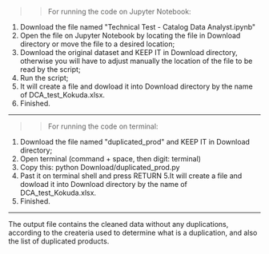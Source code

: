 >> For running the code on Jupyter Notebook:
1. Download the file named "Technical Test - Catalog Data Analyst.ipynb"
2. Open the file on Jupyter Notebook by locating the file in Download directory or move the file to a desired location;
3. Download the original dataset and KEEP IT in Download directory, otherwise you will have to adjust manually the location of the file to be read by the script;
4. Run the script;
5. It will create a file and dowload it into Download directory by the name of DCA_test_Kokuda.xlsx.
6. Finished.

***


>> For running the code on terminal: 
1. Download the file named "duplicated_prod" and KEEP IT in Download directory;
2. Open terminal (command + space, then digit: terminal)
3. Copy this: python Download/duplicated_prod.py
4. Past it on terminal shell and press RETURN
5.It will create a file and dowload it into Download directory by the name of DCA_test_Kokuda.xlsx.
6. Finished.


***


The output file contains the cleaned data without any duplications, according to the createria used to determine what is a duplication, and also the list of duplicated products.